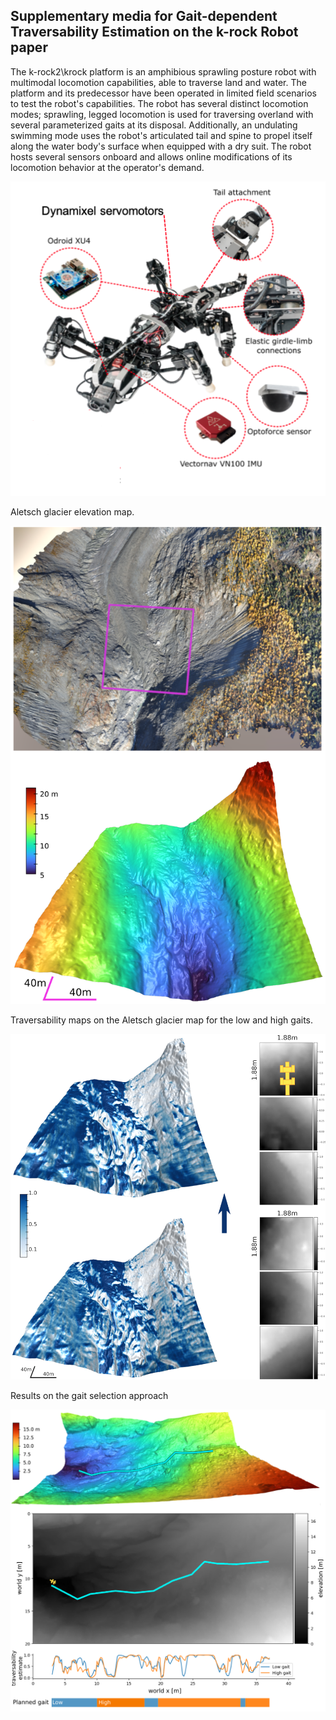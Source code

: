 ## Supplementary media for Gait-dependent Traversability Estimation on the k-rock Robot paper

The k-rock2\krock platform is an amphibious sprawling posture robot with multimodal locomotion capabilities, able to traverse land and water. The platform and its predecessor have been operated in limited field scenarios to test the robot's capabilities. The robot has several distinct locomotion modes; sprawling, legged locomotion is used for traversing overland with several parameterized gaits at its disposal. Additionally, an undulating swimming mode uses the robot's articulated tail and spine to propel itself along the water body's surface when equipped with a dry suit. The robot hosts several sensors onboard and allows online modifications of its locomotion behavior at the operator's demand.

![k-rock2](krock2.png)



Aletsch glacier elevation map.

![aletsch](aletsch-sensefly-elevation.png)

Traversability maps on the Aletsch glacier map for the low and high gaits. 

![traversability-maps-aletsch](aletsch-trav-gait-comparison.png)

Results on the gait selection approach

![gait-selectio-approach](gait_selection_scheme.png)
